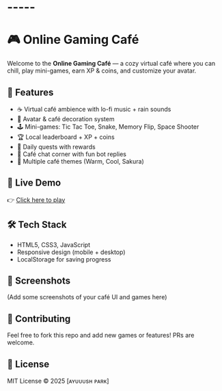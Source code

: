 # -----
# 🎮 Online Gaming Café  

Welcome to the **Online Gaming Café** — a cozy virtual café where you can chill, play mini-games, earn XP & coins, and customize your avatar.  

## 🌟 Features
- ☕ Virtual café ambience with lo-fi music + rain sounds  
- 🎨 Avatar & café decoration system  
- 🕹 Mini-games: Tic Tac Toe, Snake, Memory Flip, Space Shooter  
- 🏆 Local leaderboard + XP + coins  
- 🎯 Daily quests with rewards  
- 💬 Café chat corner with fun bot replies  
- 🎨 Multiple café themes (Warm, Cool, Sakura)  

## 🚀 Live Demo
👉 [Click here to play](https://<username>.github.io/online-gaming-cafe/)  

## 🛠️ Tech Stack
- HTML5, CSS3, JavaScript  
- Responsive design (mobile + desktop)  
- LocalStorage for saving progress  

## 📸 Screenshots
(Add some screenshots of your café UI and games here)  

## 🤝 Contributing
Feel free to fork this repo and add new games or features! PRs are welcome.  

## 📜 License
MIT License © 2025 [ᴀʏᴜᴜᴜsʜ ᴘᴀʀᴋ]
